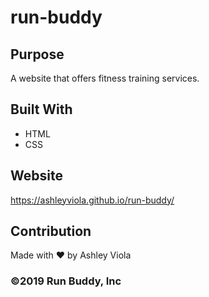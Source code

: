 # run-buddy

## Purpose 
A website that offers fitness training services. 

## Built With 
- HTML
- CSS 

## Website 
https://ashleyviola.github.io/run-buddy/

## Contribution 
Made with ❤ by Ashley Viola 

### ©️2019 Run Buddy, Inc 

